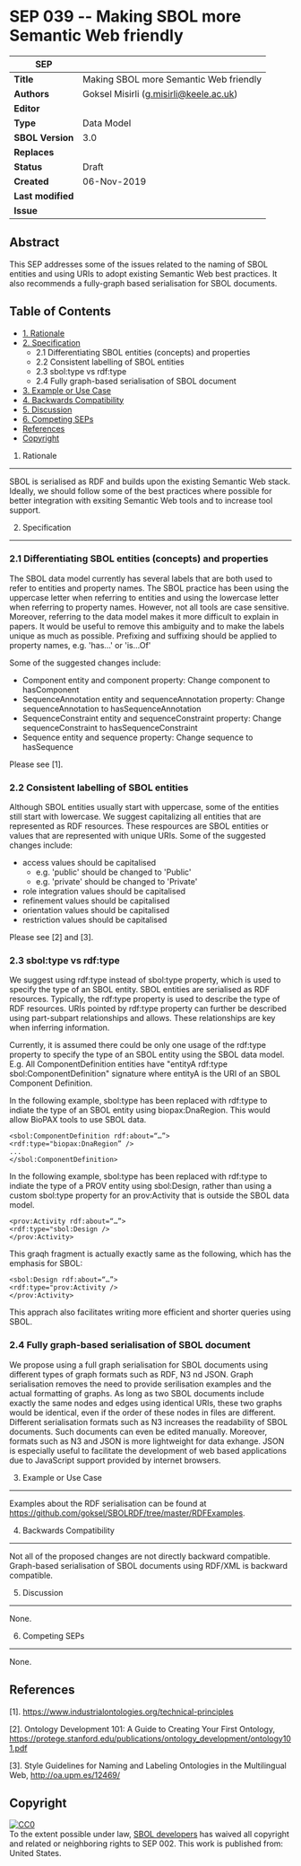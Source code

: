 SEP 039 -- Making SBOL more Semantic Web friendly
===================================
SEP                     | <leave empty>
----------------------|--------------
**Title**                | Making SBOL more Semantic Web friendly
**Authors**           | Goksel Misirli (g.misirli@keele.ac.uk)
**Editor**            | <leave empty>
**Type**               | Data Model
**SBOL Version** | 3.0
**Replaces**        |
**Status**             | Draft
**Created**          | 06-Nov-2019 <current date>
**Last modified**  | 
**Issue**          |

Abstract
-----------

This SEP addresses some of the issues related to the naming of SBOL entities and using URIs to adopt existing Semantic Web best practices. It also recommends a fully-graph based serialisation for SBOL documents.

Table of Contents  <remove TOC if SEP is rather short>
---------------------

* [1. Rationale](#rationale) 
* [2. Specification](#specification)
  * 2.1 Differentiating SBOL entities (concepts) and properties
  * 2.2 Consistent labelling of SBOL entities
  * 2.3 sbol:type vs rdf:type
  * 2.4 Fully graph-based serialisation of SBOL document
* [3. Example or Use Case](#example)
* [4. Backwards Compatibility](#compatibility)
* [5. Discussion](#discussion)
* [6. Competing SEPs](#competing_seps)
* [References](#references)
* [Copyright](#copyright)

1. Rationale <a name="rationale"></a>
----------------

SBOL is serialised as RDF and builds upon the existing Semantic Web stack. Ideally, we should follow some of the best practices where possible for better integration with exsiting Semantic Web tools and to increase tool support.


2. Specification <a name="specification"></a>
----------------------------------------------
 
### 2.1 Differentiating SBOL entities (concepts) and properties
The SBOL data model currently has several labels that are both used to refer to entities and property names. The SBOL practice has been using the uppercase letter when referring to entities and using the lowercase letter when referring to property names. However, not all tools are case sensitive. Moreover, referring to the data model makes it more difficult to explain in papers. It would be useful to remove this ambiguity and to make the labels unique as much as possible.  Prefixing and suffixing should be applied to property names, e.g. 'has...' or 'is...Of'

Some of the suggested changes include:
* Component entity and component property: Change component to hasComponent
* SequenceAnnotation entity and sequenceAnnotation property: Change sequenceAnnotation to hasSequenceAnnotation
* SequenceConstraint entity and sequenceConstraint property: Change sequenceConstraint to hasSequenceConstraint
* Sequence entity and sequence property: Change sequence to hasSequence

Please see [1].

### 2.2 Consistent labelling of SBOL entities
Although SBOL entities usually start with uppercase, some of the entities still start with lowercase. We suggest capitalizing all entities that are represented as RDF resources. These respources are SBOL entities or values that are represented with unique URIs. Some of the suggested changes include:
* access values should be capitalised
  * e.g. 'public' should be changed to 'Public'
  * e.g. 'private' should be changed to 'Private'
* role integration values should be capitalised
* refinement values should be capitalised
* orientation values should be capitalised
* restriction values should be capitalised

Please see [2] and [3].

### 2.3 sbol:type vs rdf:type
We suggest using rdf:type instead of sbol:type property, which is used to specify the type of an SBOL entity. SBOL entities are serialised as RDF resources. Typically, the rdf:type property is used to describe the type of RDF resources. URIs pointed by rdf:type property can further be described using part-subpart relationships and allows. These relationships are key when inferring information.

Currently, it is assumed there could be only one usage of the rdf:type property to specify the type of an SBOL entity using the SBOL data model. E.g. All ComponentDefinition entities have "entityA rdf:type  sbol:ComponentDefinition" signature where entityA is the URI of an SBOL Component Definition.

In the following example,  sbol:type has been replaced with rdf:type to indiate the type of an SBOL entity using biopax:DnaRegion.  This would allow BioPAX tools to use  SBOL data.
```
<sbol:ComponentDefinition rdf:about=“…”>
<rdf:type="biopax:DnaRegion” />
...
</sbol:ComponentDefinition>
```

In the following example,  sbol:type has been replaced with rdf:type to indiate the type of a PROV entity using sbol:Design, rather than using a custom sbol:type property for an prov:Activity that is outside the SBOL data model.
```
<prov:Activity rdf:about=“…”>
<rdf:type="sbol:Design />
</prov:Activity>
```
This graqh fragment is actually exactly same as the following, which has the emphasis for SBOL:
```
<sbol:Design rdf:about=“…”>
<rdf:type="prov:Activity />
</prov:Activity>
```

This apprach also facilitates writing more efficient and shorter queries using SBOL.

### 2.4 Fully graph-based serialisation of SBOL document
We propose using a full graph serialisation for SBOL documents using different types of graph formats such as RDF, N3 nd JSON. Graph serialisation removes the need to provide serilisation examples and the actual formatting of graphs. As long as two SBOL documents include exactly the same nodes and edges using identical URIs, these two graphs would be identical, even if the order of these nodes in files are different. Different serialisation formats such as N3 increases the readability of SBOL documents. Such documents can even be edited manually. Moreover, formats such as N3 and JSON is more lightweight for data exhange. JSON is especially useful to facilitate the development of web based applications due to JavaScript support provided by internet browsers. 



3. Example or Use Case <a name='example'></a>
-------------------------------

Examples about the RDF serialisation can be found at https://github.com/goksel/SBOLRDF/tree/master/RDFExamples.

4. Backwards Compatibility <a name='compatibility'></a>
-----------------
Not all of the proposed changes are not directly backward compatible. Graph-based serialisation of SBOL documents using RDF/XML is backward compatible. 

5. Discussion <a name='discussion'></a>
-----------------
None.

6. Competing SEPs <a name='competing_seps'></a>
-----------------

None.

References <a name='references'></a>
----------------

[1]. https://www.industrialontologies.org/technical-principles

[2]. Ontology Development 101: A Guide to Creating Your
First Ontology, https://protege.stanford.edu/publications/ontology_development/ontology101.pdf

[3]. Style Guidelines for Naming and Labeling Ontologies in the Multilingual Web, http://oa.upm.es/12469/

Copyright <a name='copyright'></a>
-------------
<p xmlns:dct="http://purl.org/dc/terms/" xmlns:vcard="http://www.w3.org/2001/vcard-rdf/3.0#">
  <a rel="license"
     href="http://creativecommons.org/publicdomain/zero/1.0/">
    <img src="http://i.creativecommons.org/p/zero/1.0/88x31.png" style="border-style: none;" alt="CC0" />
  </a>
  <br />
  To the extent possible under law,
  <a rel="dct:publisher"
     href="sbolstandard.org">
    <span property="dct:title">SBOL developers</span></a>
  has waived all copyright and related or neighboring rights to
  <span property="dct:title">SEP 002</span>.
This work is published from:
<span property="vcard:Country" datatype="dct:ISO3166"
      content="US" about="sbolstandard.org">
  United States</span>.
</p>

